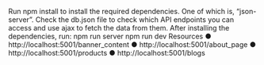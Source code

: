 Run npm install to install the required dependencies. One of which is, “json-server”.
Check the db.json file to check which API
endpoints you can access and use ajax to fetch the data from them.
After installing the dependencies, run:
npm run server
npm run dev
Resources
● http://localhost:5001/banner_content
● http://localhost:5001/about_page
● http://localhost:5001/products
● http://localhost:5001/blogs
